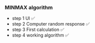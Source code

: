 ### MINMAX algorithm


- step 1 UI ✅
- step 2 Computer random response ✅
- step 3 First calculation ✅
- step 4 working algorithm  ✅